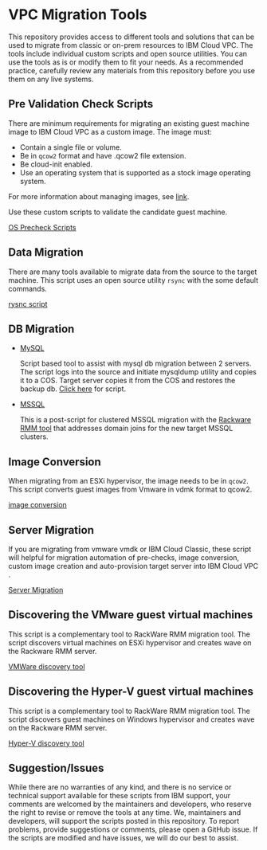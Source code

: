 # VPC Migration Tools

This repository provides access to different tools and solutions that can be used to migrate from classic or on-prem resources to IBM Cloud VPC.  The tools include individual custom scripts and open source utilities.  You can use the tools as is or modify them to fit your needs. As a recommended
practice, carefully review any materials from this repository before you use them on any live systems.

## Pre Validation Check Scripts ##

There are minimum requirements for migrating an existing guest machine image to IBM Cloud VPC as a custom image.  The image must:

* Contain a single file or volume.
* Be in `qcow2` format and have .qcow2 file extension.
* Be cloud-init enabled.
* Use an operating system that is supported as a stock image operating system.

For more information about managing images, see [link](https://cloud.ibm.com/docs/vpc?topic=vpc-managing-images).

Use these custom scripts to validate the candidate guest machine.

[OS Precheck Scripts](os-precheck-scripts/)

## Data Migration ##

There are many tools available to migrate data from the source to the target machine. This
script uses an open source utility `rsync` with the some default commands. 

[rysnc script](data-migration/)

## DB Migration ##

- [MySQL](db-migration/mysql/)

   Script based tool to assist with mysql db migration between 2 servers. The script logs into the
source and initiate mysqldump utility and copies it to a COS. Target server copies it from the
COS and restores the backup db. [Click here](db-migration/mysql/) for script.

- [MSSQL](db-migration/mssql/post-migration/)

   This is a post-script for clustered MSSQL migration with the [Rackware RMM tool](https://cloud.ibm.com/docs/cloud-infrastructure?topic=cloud-infrastructure-mssql-db-overview#rackware-management-module) that addresses domain joins for the new target MSSQL clusters.

## Image Conversion ##

When migrating from an ESXi hypervisor, the image needs to be in `qcow2`. This script
converts guest images from Vmware in vdmk format to qcow2. 

[image conversion](image-conversion)

## Server Migration ##

If you are migrating from vmware vmdk or IBM Cloud Classic, these script will helpful for migration automation of pre-checks, image conversion, custom image creation and auto-provision target server into IBM Cloud VPC . 

[Server Migration](server-migration)

## Discovering the VMware guest virtual machines ##

This script is a complementary tool to RackWare RMM migration tool. The script discovers virtual machines on ESXi hypervisor and creates
wave on the Rackware RMM server.

[VMWare discovery tool](v2v-discovery-tool-rmm/VMware/)

## Discovering the Hyper-V guest virtual machines ##

This script is a complementary tool to RackWare RMM migration tool. The script discovers guest machines on Windows hypervisor and creates
wave on the Rackware RMM server.

[Hyper-V discovery tool](v2v-discovery-tool-rmm/HyperV/)

## Suggestion/Issues ##

While there are no warranties of any kind, and there is no service or technical support
available for these scripts from IBM support, your comments are welcomed by the maintainers
and developers, who reserve the right to revise or remove the tools at any time. We,
maintainers and developers, will support the scripts posted in this repository. To report 
problems, provide suggestions or comments, please open a GitHub issue. If the scripts are
modified and have issues, we will do our best to assist.

<!-- A more detailed Usage or detailed explaination of the repository here -->
